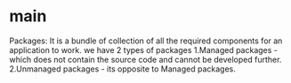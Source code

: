 # main
Packages:
        It is a bundle of collection of all the required components for an application to work. 
        we have 2 types of packages
         1.Managed packages - which does not contain the source code and cannot be developed further.
         2.Unmanaged packages - its opposite to Managed packages.
